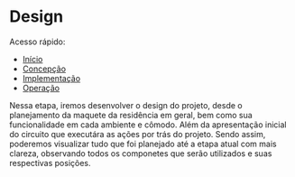 # Design
Acesso rápido:
- [Início](https://github.com/LeoAndriolli/PI2)
- [Concepção](https://github.com/LeoAndriolli/PI2/blob/main/Concep%C3%A7%C3%A3o.md)
- [Implementação](https://github.com/LeoAndriolli/PI2)
- [Operação](https://github.com/LeoAndriolli/PI2)

Nessa etapa, iremos desenvolver o design do projeto, desde o planejamento da maquete da residência em geral, bem como sua funcionalidade em cada ambiente e cômodo.
Além da apresentação inicial do circuito que executára as ações por trás do projeto. Sendo assim, poderemos visualizar tudo que foi planejado até a etapa atual com mais clareza, observando todos os componetes que serão utilizados e suas respectivas posições.
